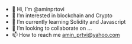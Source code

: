 - 👋 Hi, I’m @aminprtovi
- 👀 I’m interested in blockchain and Crypto
- 🌱 I’m currently learning Solidity and Javascript
- 💞️ I’m looking to collaborate on ...
- 📫 How to reach me amin_prtvi@yahoo.com

<!---
aminprtovi/aminprtovi is a ✨ special ✨ repository because its `README.md` (this file) appears on your GitHub profile.
You can click the Preview link to take a look at your changes.
--->
